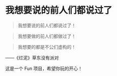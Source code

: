 # 我想要说的前人们都说过了

> 我想要说的前人们都说过了！

> 我想要做的前人们都做过了！

> 我想要的都是不公们虚构的！

——《烂泥》草东没有派对

这是一个 Fun 项目，希望你玩的开心！
